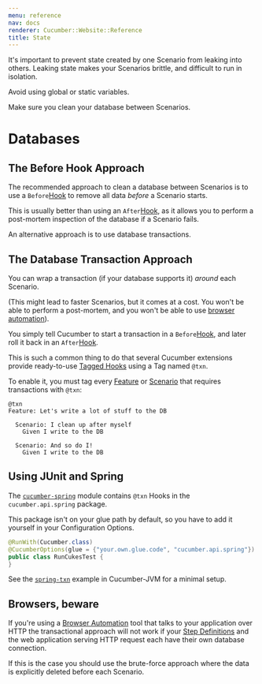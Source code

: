 ```yaml
---
menu: reference
nav: docs
renderer: Cucumber::Website::Reference
title: State
---
```


It's important to prevent state created by one Scenario from leaking into others.
Leaking state makes your Scenarios brittle, and difficult to run in isolation.

Avoid using global or static variables.

Make sure you clean your database between Scenarios.

# Databases

## The Before Hook Approach

The recommended approach to clean a database between Scenarios is to use a
`Before`[Hook](/cucumber/hooks/) to remove all data *before* a Scenario starts.

This is usually better than using an `After`[Hook](/cucumber/hooks/), as it allows
you to perform a post-mortem inspection of the database if a Scenario fails.

An alternative approach is to use database transactions.

## The Database Transaction Approach

You can wrap a transaction (if your database supports it) *around* each Scenario.

(This might lead to faster Scenarios, but it comes at a cost.
You won't be able to perform a post-mortem, and you won't be able to
use [browser automation](/cucumber/browser-automation/)).

You simply tell Cucumber to start a transaction in a `Before`[Hook](/cucumber/hooks/), and later
roll it back in an `After`[Hook](/cucumber/hooks/).

This is such a common thing to do that several Cucumber extensions provide ready-to-use
[Tagged Hooks](/cucumber/hooks/#tagged-hooks) using a Tag named `@txn`.

To enable it, you must tag every [Feature](/gherkin/gherkin-reference/#feature) or [Scenario](/gherkin/gherkin-reference/#scenario) that requires
transactions with `@txn`:

```gherkin
@txn
Feature: Let's write a lot of stuff to the DB

  Scenario: I clean up after myself
    Given I write to the DB

  Scenario: And so do I!
    Given I write to the DB
```

## Using JUnit and Spring

The [`cucumber-spring`](/implementations/jvm/java-di/#spring) module contains `@txn` Hooks in the `cucumber.api.spring` package.

This package isn't on your glue path by default, so you have to add it yourself in your
Configuration Options.

```java
@RunWith(Cucumber.class)
@CucumberOptions(glue = {"your.own.glue.code", "cucumber.api.spring"})
public class RunCukesTest {
}
```

See the [`spring-txn`](https://github.com/cucumber/cucumber-jvm/tree/master/examples/spring-txn) example in Cucumber-JVM for a minimal setup.

## Browsers, beware

If you're using a [Browser Automation](/cucumber/browser-automation/) tool that talks to your application over HTTP the transactional approach
will not work if your [Step Definitions](/cucumber/step-definitions/) and the web application serving HTTP request each have their own database connection.

If this is the case you should use the brute-force approach where the data is explicitly deleted before each Scenario.
